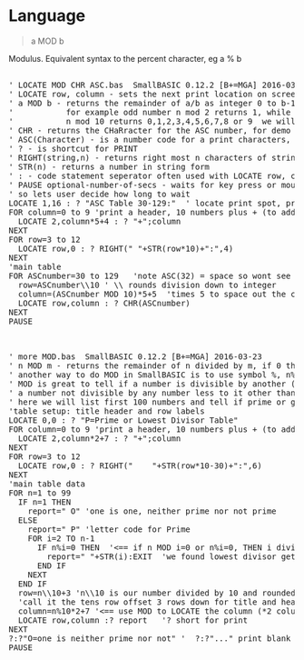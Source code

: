 # Language

> a MOD b

Modulus. Equivalent syntax to the percent character, eg a % b

<pre>

' LOCATE MOD CHR ASC.bas  SmallBASIC 0.12.2 [B+=MGA] 2016-03-23
' LOCATE row, column - sets the next print location on screen, rows down, columns across
' a MOD b - returns the remainder of a/b as integer 0 to b-1
'           for example odd number n mod 2 returns 1, while even number n mod 2 returns 0
'           n mod 10 returns 0,1,2,3,4,5,6,7,8 or 9  we will use this is demo
' CHR - returns the CHaRracter for the ASC number, for demo we will print a chart of CHR for ASC numbers 32-128
' ASC(Character) - is a number code for a print characters, 32 is the code for a space
' ? - is shortcut for PRINT
' RIGHT(string,n) - returns right most n characters of string
' STR(n) - returns a number in string form
' : - code statement seperator often used with LOCATE row, column : ? string
' PAUSE optional-number-of-secs - waits for key press or mouse click and/or for a number seconds 
' so lets user decide how long to wait
LOCATE 1,16 : ? "ASC Table 30-129:"  ' locate print spot, print title for our app
FOR column=0 to 9 'print a header, 10 numbers plus + (to add to row value)
  LOCATE 2,column*5+4 : ? "+";column
NEXT
FOR row=3 to 12
  LOCATE row,0 : ? RIGHT(" "+STR(row*10)+":",4)
NEXT
'main table
FOR ASCnumber=30 to 129   'note ASC(32) = space so wont see anything in Table
  row=ASCnumber\\10 ' \\ rounds division down to integer
  column=(ASCnumber MOD 10)*5+5  'times 5 to space out the characters printed plus 5 for column labels
  LOCATE row,column : ? CHR(ASCnumber)
NEXT
PAUSE

</pre>

<pre>

' more MOD.bas  SmallBASIC 0.12.2 [B+=MGA] 2016-03-23
' n MOD m - returns the remainder of n divided by m, if 0 then m divides n perfectly
' another way to do MOD in SmallBASIC is to use symbol %, n%m is same as n MOD m
' MOD is great to tell if a number is divisible by another (leaves no remainders)
' a number not divisible by any number less to it other than 1, is called a prime number
' here we will list first 100 numbers and tell if prime or give the lowest divisor
'table setup: title header and row labels
LOCATE 0,0 : ? "P=Prime or Lowest Divisor Table"
FOR column=0 to 9 'print a header, 10 numbers plus + (to add to row value)
  LOCATE 2,column*2+7 : ? "+";column
NEXT
FOR row=3 to 12
  LOCATE row,0 : ? RIGHT("    "+STR(row*10-30)+":",6)
NEXT
'main table data
FOR n=1 to 99
  IF n=1 THEN 
    report=" O" 'one is one, neither prime nor not prime
  ELSE
    report=" P" 'letter code for Prime
    FOR i=2 TO n-1
      IF n%i=0 THEN  '<== if n MOD i=0 or n%i=0, THEN i divides n perfectly
        report=" "+STR(i):EXIT  'we found lowest divisor get out of loop
      END IF  
    NEXT
  END IF
  row=n\\10+3 'n\\10 is our number divided by 10 and rounded down, 
  'call it the tens row offset 3 rows down for title and header and blank line
  column=n%10*2+7 '<== use MOD to LOCATE the column (*2 column width + 7 row label offset) 
  LOCATE row,column :? report   '? short for print
NEXT
?:?"O=one is neither prime nor not" '  ?:?"..." print blank line first
PAUSE

</pre>

